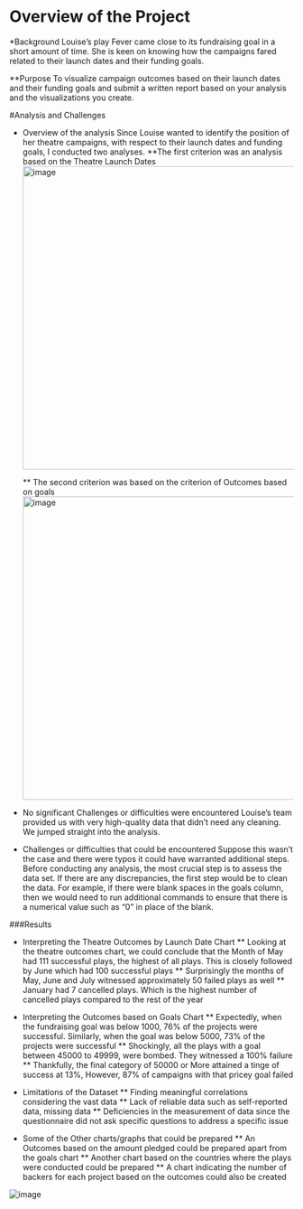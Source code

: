 # Overview of the Project

*Background
Louise’s play Fever came close to its fundraising goal in a short amount of time. She is keen on knowing how the campaigns fared related to their launch dates and their funding goals. 

**Purpose
To visualize campaign outcomes based on their launch dates and their funding goals and submit a written report based on your analysis and the visualizations you create.


#Analysis and Challenges
* Overview of the analysis 
Since Louise wanted to identify the position of her theatre campaigns, with respect to their launch dates and funding goals, I conducted two analyses. 
	**The first criterion was an analysis based on the Theatre Launch Dates
  <img width="537" alt="image" src="https://user-images.githubusercontent.com/111670866/187299221-7c0e73be-bbdd-4c90-b1dc-df6994fef302.png">


  ** The second criterion was based on the criterion of Outcomes based on goals
  <img width="537" alt="image" src="https://user-images.githubusercontent.com/111670866/187299282-3e2eb9e6-ffb3-4b9e-912c-adf2b754cfb5.png">


* No significant Challenges or difficulties were encountered 
Louise’s team provided us with very high-quality data that didn’t need any cleaning. We jumped straight into the analysis. 

* Challenges or difficulties that could be encountered
Suppose this wasn’t the case and there were typos it could have warranted additional steps. 
Before conducting any analysis, the most crucial step is to assess the data set. If there are any discrepancies, the first step would be to clean the data. For example, if there were blank spaces in the goals column, then we would need to run additional commands to ensure that there is a numerical value such as “0” in place of the blank.

###Results
* Interpreting the Theatre Outcomes by Launch Date Chart 
    ** Looking at the theatre outcomes chart, we could conclude that the Month of May had 111 successful plays, the highest of all plays. This is closely           followed by June which had 100 successful plays
    ** Surprisingly the months of May, June and July witnessed approximately 50 failed plays as well
    ** January had 7 cancelled plays. Which is the highest number of cancelled plays compared to the rest of the year

* Interpreting the Outcomes based on Goals Chart
    ** Expectedly, when the fundraising goal was below 1000, 76% of the projects were successful. Similarly, when the goal was below 5000, 73% of the              projects were successful
    ** Shockingly, all the plays with a goal between 45000 to 49999, were bombed. They witnessed a 100% failure
    ** Thankfully, the final category of 50000 or More attained a tinge of success at 13%, However, 87% of campaigns with that pricey goal failed

* Limitations of the Dataset
    ** Finding meaningful correlations considering the vast data
    ** Lack of reliable data such as self-reported data, missing data
    ** Deficiencies in the measurement of data since the questionnaire did not ask specific questions to address a specific issue 

* Some of the Other charts/graphs that could be prepared
    ** An Outcomes based on the amount pledged could be prepared apart from the goals chart
    ** Another chart based on the countries where the plays were conducted could be prepared
    ** A chart indicating the number of backers for each project based on the outcomes could also be created

![image](https://user-images.githubusercontent.com/111670866/187299013-25e30be7-55f7-42a7-b9e1-e2f1ba39b53e.png)
